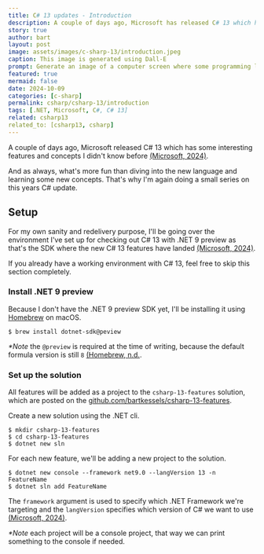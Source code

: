 ```yaml
---
title: C# 13 updates - Introduction
description: A couple of days ago, Microsoft has released C# 13 which has some interesting new features. In the upcoming weeks I'll be diving into these updates and writing about is.
story: true
author: bart
layout: post
image: assets/images/c-sharp-13/introduction.jpeg
caption: This image is generated using Dall-E
prompt: Generate an image of a computer screen where some programming language is being displayed on the screen with the number 13 in a minimalistic flat style
featured: true
mermaid: false
date: 2024-10-09
categories: [c-sharp]
permalink: csharp/csharp-13/introduction
tags: [.NET, Microsoft, C#, C# 13]
related: csharp13
related_to: [csharp13, csharp]
---
```


A couple of days ago, Microsoft released C# 13 which has some interesting features and concepts I didn't know before [(Microsoft, 2024)](https://learn.microsoft.com/en-us/dotnet/csharp/whats-new/csharp-13).

And as always, what's more fun than diving into the new language and learning some new concepts. That's why I'm again doing a small series on this years C# update.

## Setup

For my own sanity and redelivery purpose, I'll be going over the environment I've set up for checking out C# 13 with .NET 9 preview as that's the SDK where the new C# 13 features have landed [(Microsoft, 2024)](https://dotnet.microsoft.com/en-us/download/dotnet).

If you already have a working environment with C# 13, feel free to skip this section completely.

### Install .NET 9 preview

Because I don't have the .NET 9 preview SDK yet, I'll be installing it using [Homebrew](https://homebrew.sh) on macOS.

```shell
$ brew install dotnet-sdk@peview
```

_*Note_ the `@preview` is required at the time of writing, because the default formula version is still `8` [(Homebrew, n.d.](https://formulae.brew.sh/cask/dotnet-sdk@preview).

### Set up the solution

All features will be added as a project to the `csharp-13-features` solution, which are posted on the [github.com/bartkessels/csharp-13-features](https://github.com/bartkessels/csharp-13-features).

Create a new solution using the .NET cli.

```shell
$ mkdir csharp-13-features
$ cd csharp-13-features
$ dotnet new sln
```

For each new feature, we'll be adding a new project to the solution.

```shell
$ dotnet new console --framework net9.0 --langVersion 13 -n FeatureName
$ dotnet sln add FeatureName
```

The `framework` argument is used to specify which .NET Framework we're targeting and the `langVersion` specifies which version of C# we want to use [(Microsoft, 2024)](https://learn.microsoft.com/en-us/dotnet/core/tools/dotnet-new-sdk-templates#console).

_*Note_ each project will be a console project, that way we can print something to the console if needed.